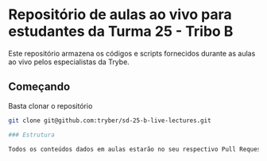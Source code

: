 # Repositório de aulas ao vivo para estudantes da Turma 25 - Tribo B

Este repositório armazena os códigos e scripts fornecidos durante as aulas ao vivo pelos especialistas da Trybe.

## Começando

Basta clonar o repositório

```sh
git clone git@github.com:tryber/sd-25-b-live-lectures.git

### Estrutura

Todos os conteúdos dados em aulas estarão no seu respectivo Pull Request!
